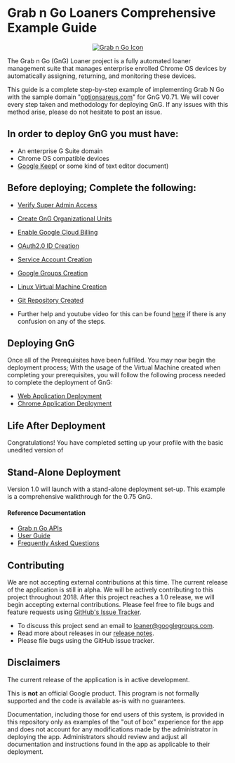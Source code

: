 <!-- mdformat off(GitHub header) -->
Grab n Go Loaners Comprehensive Example Guide
======
<!-- mdformat on -->

<p align="center">
  <a href="#grabngo--">
    <img src="https://storage.googleapis.com/gngloaners/gnglogo.png" alt="Grab n Go Icon" />
  </a>
</p>

The Grab n Go (GnG) Loaner project is a fully automated loaner management suite
that manages enterprise enrolled Chrome OS devices by automatically assigning,
returning, and monitoring these devices.

This guide is a complete step-by-step example of implementing Grab N Go with 
the sample domain "[optionsareus.com]()" for GnG V0.71.  We will cover every step 
taken and methodology for deploying GnG. If any issues with this method arise,  please do 
not hesitate to post an issue. 


## In order to deploy GnG you must have:

*   An enterprise G Suite domain
*	Chrome OS compatible devices
* 	[Google Keep](https://chrome.google.com/webstore/detail/google-keep-chrome-extens/lpcaedmchfhocbbapmcbpinfpgnhiddi/related?utm_source=chrome-ntp-icon)( or some kind of text editor document)

## Before deploying; Complete the following:

*	[Verify Super Admin Access](https://github.com/kid-yume/gnglinuxdeployment/tree/dev/docs/deployment/prerequisites/verifysuperadminaccess)
*	[Create GnG Organizational Units](https://github.com/kid-yume/gnglinuxdeployment/tree/dev/docs/deployment/prerequisites/organizationalunits)
*	[Enable Google Cloud Billing](https://github.com/kid-yume/gnglinuxdeployment/tree/dev/docs/deployment/prerequisites/billingaccountid)
*	[OAuth2.0 ID Creation](https://github.com/kid-yume/gnglinuxdeployment/tree/dev/docs/deployment/prerequisites/oauthid)
*	[Service Account Creation](https://github.com/kid-yume/gnglinuxdeployment/tree/dev/docs/deployment/prerequisites/serviceaccountcreation)
*	[Google Groups Creation](https://github.com/kid-yume/gnglinuxdeployment/tree/dev/docs/deployment/prerequisites/googlegroupcreation)
*	[Linux Virtual Machine Creation](https://github.com/kid-yume/gnglinuxdeployment/tree/dev/docs/deployment/prerequisites/virtualmachinecreation)
*	[Git Repository Created](https://github.com/kid-yume/gnglinuxdeployment/tree/dev/docs/deployment/prerequisites/gitrepositorycreated)

*	Further help and youtube video for this can be found [here](https://github.com/kid-yume/gnglinuxdeployment/tree/dev/docs/deployment/prerequisites)
	if there is any confusion on any of the steps.

## Deploying GnG 
Once all of the Prerequisites have been fullfiled. You may now begin the deployment process; 
With the usage of the Virtual Machine created when completing your prerequisites, you will follow
the following process needed to complete the deployment of GnG:

*	[Web Application Deployment](https://github.com/kid-yume/gnglinuxdeployment/tree/dev/docs/deployment/mac-linux)
*	[Chrome Application Deployment]()

## Life After Deployment
Congratulations! You have completed setting up your profile with the basic unedited version of 

## Stand-Alone Deployment
Version 1.0 will launch with a stand-alone deployment set-up. This example is a comprehensive walkthrough
for the 0.75 GnG. 

#### Reference Documentation

-   [Grab n Go APIs](docs/gng_apis.md)
-   [User Guide](docs/user_guide.md)
-   [Frequently Asked
    Questions](docs/faq.md)

## Contributing

We are not accepting external contributions at this time. The current release of
the application is still in alpha. We will be actively contributing to this
project throughout 2018. After this project reaches a 1.0 release, we will begin
accepting external contributions. Please feel free to file bugs and feature
requests using [GitHub's Issue
Tracker](https://github.com/google/loaner/issues).

* To discuss this project send an email to loaner@googlegroups.com.
* Read more about releases in our [release notes](docs/release_notes.md).
* Please file bugs using the GitHub issue tracker.


## Disclaimers

The current release of the application is in active development.

This is **not** an official Google product. This program is not formally
supported and the code is available as-is with no guarantees.

Documentation, including those for end users of this system, is provided in this
repository only as examples of the "out of box" experience for the app and does
not account for any modifications made by the administrator in deploying the
app. Administrators should review and adjust all documentation and instructions
found in the app as applicable to their deployment.
